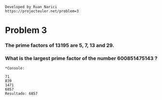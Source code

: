 ```Developed by Ruan Narici ``` <br>
```https://projecteuler.net/problem=3```

# Problem 3
### The prime factors of 13195 are 5, 7, 13 and 29.
### What is the largest prime factor of the number 600851475143 ?

```
*Console: 

71
839
1471
6857
Resultado: 6857
```